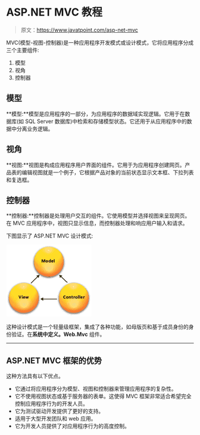 # ASP.NET MVC 教程

> 原文：<https://www.javatpoint.com/asp-net-mvc>

MVC(模型-视图-控制器)是一种应用程序开发模式或设计模式，它将应用程序分成三个主要组件:

1.  模型
2.  视角
3.  控制器

## 模型

**模型:**模型是应用程序的一部分，为应用程序的数据域实现逻辑。它用于在数据库(如 SQL Server 数据库)中检索和存储模型状态。它还用于从应用程序中的数据中分离业务逻辑。

## 视角

**视图:**视图是构成应用程序用户界面的组件。它用于为应用程序创建网页。产品表的编辑视图就是一个例子，它根据产品对象的当前状态显示文本框、下拉列表和复选框。

## 控制器

**控制器:**控制器是处理用户交互的组件。它使用模型并选择视图来呈现网页。在 MVC 应用程序中，视图只显示信息，而控制器处理和响应用户输入和请求。

下图显示了 ASP.NET MVC 设计模式:

![ASP Mvc introduction 1](img/496bb8b70fea7dbcae3936790ed1b258.png)

这种设计模式是一个轻量级框架，集成了各种功能，如母版页和基于成员身份的身份验证。在**系统中定义。Web.Mvc** 组件。

* * *

## ASP.NET MVC 框架的优势

这种方法具有以下优点。

*   它通过将应用程序分为模型、视图和控制器来管理应用程序的复杂性。
*   它不使用视图状态或基于服务器的表单。这使得 MVC 框架非常适合希望完全控制应用程序行为的开发人员。
*   它为测试驱动开发提供了更好的支持。
*   适用于大型开发团队和 web 应用。
*   它为开发人员提供了对应用程序行为的高度控制。